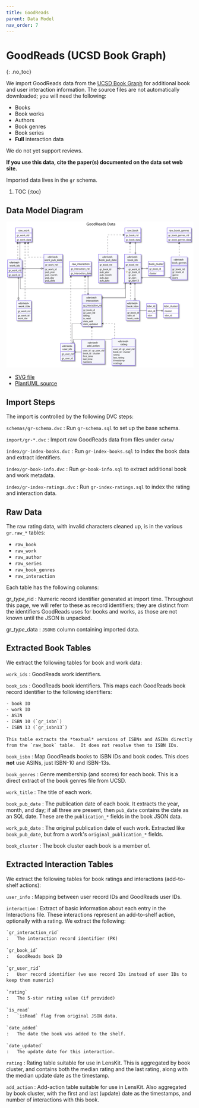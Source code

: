 ```yaml
---
title: GoodReads
parent: Data Model
nav_order: 7
---
```


# GoodReads (UCSD Book Graph)
{: .no_toc}

We import GoodReads data from the [UCSD Book Graph](https://sites.google.com/eng.ucsd.edu/ucsdbookgraph/home)
for additional book and user interaction information.  The source files are not automatically downloaded; you
will need the following:

- Books
- Book works
- Authors
- Book genres
- Book series
- **Full** interaction data

We do not yet support reviews.

**If you use this data, cite the paper(s) documented on the data set web site.**

Imported data lives in the `gr` schema.

1. TOC
{:toc}

## Data Model Diagram

![GoodReads model diagram](goodreads.svg)

- [SVG file](goodreads.svg)
- [PlantUML source](goodreads.puml)

## Import Steps

The import is controlled by the following DVC steps:

`schemas/gr-schema.dvc`
:   Run `gr-schema.sql` to set up the base schema.

`import/gr-*.dvc`
:   Import raw GoodReads data from files under `data/`

`index/gr-index-books.dvc`
:   Run `gr-index-books.sql` to index the book data and extract identifiers.

`index/gr-book-info.dvc`
:   Run `gr-book-info.sql` to extract additional book and work metadata.

`index/gr-index-ratings.dvc`
:   Run `gr-index-ratings.sql` to index the rating and interaction data.

## Raw Data

The raw rating data, with invalid characters cleaned up, is in the various `gr.raw_*` tables:

- `raw_book`
- `raw_work`
- `raw_author`
- `raw_series`
- `raw_book_genres`
- `raw_interaction`

Each table has the following columns:

gr_*type*_rid
:   Numeric record identifier generated at import time.  Throughout this page, we will refer to these as record identifiers; they are distinct from the identifiers GoodReads uses for books and works, as those are not known until the JSON is unpacked.

gr_*type*_data
:   `JSONB` column containing imported data.

## Extracted Book Tables

We extract the following tables for book and work data:

`work_ids`
:   GoodReads work identifiers.

`book_ids`
:   GoodReads book identifiers.  This maps each GoodReads book record identifier to the following identifiers:

    - book ID
    - work ID
    - ASIN
    - ISBN 10 (`gr_isbn`)
    - ISBN 13 (`gr_isbn13`)

    This table extracts the *textual* versions of ISBNs and ASINs directly from the `raw_book` table.  It does not resolve them to ISBN IDs.

`book_isbn`
:   Map GoodReads books to ISBN IDs and book codes.  This does **not** use ASINs, just ISBN-10 and ISBN-13s.

`book_genres`
:   Genre membership (and scores) for each book.  This is a direct extract of the book genres file from UCSD.

`work_title`
:   The title of each work.

`book_pub_date`
:   The publication date of each book.  It extracts the year, month, and day; if all three are present, then `pub_date` contains the date as an SQL date.  These are the `publication_*` fields in the book JSON data.

`work_pub_date`
:   The original publication date of each work.  Extracted like `book_pub_date`, but from a work's `original_publication_*` fields.

`book_cluster`
:   The book cluster each book is a member of.

## Extracted Interaction Tables

We extract the following tables for book ratings and interactions (add-to-shelf actions):

`user_info`
:   Mapping between user record IDs and GoodReads user IDs.

`interaction`
:   Extract of basic information about each entry in the Interactions file.  These interactions
    represent an add-to-shelf action, optionally with a rating.  We extract the following:

    `gr_interaction_rid`
    :   The interaction record identifier (PK)

    `gr_book_id`
    :   GoodReads book ID

    `gr_user_rid`
    :   User record identifier (we use record IDs instead of user IDs to keep them numeric)

    `rating`
    :   The 5-star rating value (if provided)

    `is_read`
    :   `isRead` flag from original JSON data.

    `date_added`
    :   The date the book was added to the shelf.

    `date_updated`
    :   The update date for this interaction.

`rating`
:   Rating table suitable for use in LensKit.  This is aggregated
    by book cluster, and contains both the median rating and the
    last rating, along with the median update date as the timestamp.

`add_action`
:   Add-action table suitable for use in LensKit.  Also aggregated by book cluster,
    with the first and last (update) date as the timestamps, and number of interactions
    with this book.
